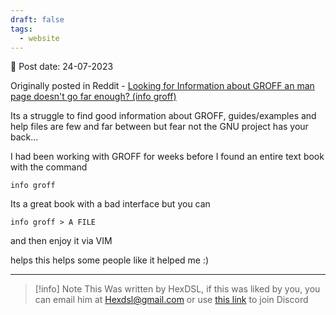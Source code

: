 ```yaml
---
draft: false
tags:
  - website
---
```


📆 Post date: 24-07-2023

Originally posted in Reddit - [Looking for Information about GROFF an man page doesn't go far enough? (info groff)](https://www.reddit.com/r/groff/comments/aajayy/looking_for_information_about_groff_an_man_page/)

Its a struggle to find good information about GROFF, guides/examples and help files are few and far between but fear not the GNU project has your back...

I had been working with GROFF for weeks before I found an entire text book with the command

```
info groff
```

Its a great book with a bad interface but you can

```
info groff > A FILE
```

and then enjoy it via VIM

helps this helps some people like it helped me :)

---

> [!info] Note
> This Was written by HexDSL, if this was liked by you, you can email him at [Hexdsl@gmail.com](mailto:hexdsl@gmail.com) or use [this link](https://discord.hexdsl.com) to join Discord

